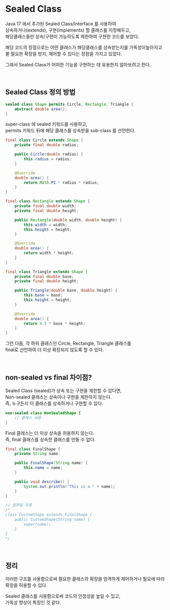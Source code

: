 # Sealed Class

Java 17 에서 추가된 Sealed Class/Interface 를 사용하여 <br>
상속하거나(extends), 구현(implements) 할 클래스를 지정해두고, <br> 해당클래스들만 상속/구현이 가능하도록 제한하여 구현한 코드를 보았다.

해당 코드의 장점으로는 어떤 클래스가 해당클래스를 상속받는지를 가독성이높아지고 <br>
불 필요한 확장을 방지, 제어할 수 있다는 장점을 가지고 있었다.

그래서 Sealed Class가 어떠한 기능을 구현하는 데 유용한지 알아보려고 한다.

<br>

## Sealed Class 정의 방법
```java
sealed class Shape permits Circle, Rectangle, Triangle {
    abstract double area();
}
```

super-class 에 sealed 키워드를 사용하고, <br>
permits 키워드 뒤에 해당 클래스를 상속받을 sub-class 를 선언한다.

```java
final class Circle extends Shape {
    private final double radius;

    public Circle(double radius) {
        this.radius = radius;
    }

    @Override
    double area() {
        return Math.PI * radius * radius;
    }
}

final class Rectangle extends Shape {
    private final double width;
    private final double height;

    public Rectangle(double width, double height) {
        this.width = width;
        this.height = height;
    }

    @Override
    double area() {
        return width * height;
    }
}

final class Triangle extends Shape {
    private final double base;
    private final double height;

    public Triangle(double base, double height) {
        this.base = base;
        this.height = height;
    }

    @Override
    double area() {
        return 0.5 * base * height;
    }
}
```

그런 다음, 각 하위 클래스인 Circle, Rectangle, Triangle 클래스를 <br> 
final로 선언하여 더 이상 확장되지 않도록 할 수 있다.

<br>

## **non-sealed vs final 차이점?**

Sealed Class (sealed)가 상속 또는 구현을 제한할 수 있다면, <br>
Non-sealed 클래스는 상속이나 구현을 제한하지 않는다. <br> 즉, 누구든지 이 클래스를 상속하거나 구현할 수 있다.

```java
non-sealed class NonSealedShape {
    // 클래스 내용
}
```

Final 클래스는 더 이상 상속을 허용하지 않는다. <br> 즉, final 클래스를 상속한 클래스를 만들 수 없다.
```java
final class FinalShape {
    private String name;

    public FinalShape(String name) {
        this.name = name;
    }

    public void describe() {
        System.out.println("This is a " + name);
    }
}

// 컴파일 오류
/*
class CustomShape extends FinalShape {
    public CustomShape(String name) {
        super(name);
    }
}
*/
```

<br>

## 정리
이러한 구조를 사용함으로써 필요한 클래스의 확장을 엄격하게 제어하거나 필요에 따라 확장을 허용할 수 있다.

 Sealed 클래스를 사용함으로써 코드의 안정성을 높일 수 있고, <br> 가독성 향상이 특징인 것 같다.